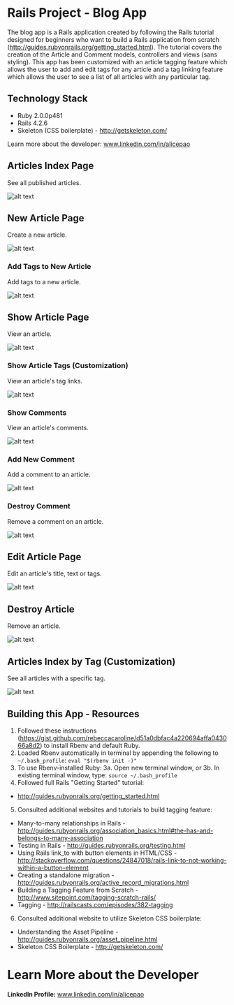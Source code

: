 # Rails Project - Blog App

The blog app is a Rails application created by following the Rails tutorial designed for beginners who want to build a Rails application from scratch (http://guides.rubyonrails.org/getting_started.html). The tutorial covers the creation of the Article and Comment models, controllers and views (sans styling). This app has been customized with an article tagging feature which allows the user to add and edit tags for any article and a tag linking feature which allows the user to see a list of all articles with any particular tag.

## Technology Stack
* Ruby 2.0.0p481
* Rails 4.2.6
* Skeleton (CSS boilerplate) - http://getskeleton.com/

Learn more about the developer: www.linkedin.com/in/alicepao

## Articles Index Page
See all published articles.

![alt text](https://github.com/apao/rails-project-blog/blob/master/screenshots/articlesindex.png "Article Index Page")

## New Article Page
Create a new article.

![alt text](https://github.com/apao/rails-project-blog/blob/master/screenshots/newarticle.png "New Article Page")

### Add Tags to New Article
Add tags to a new article.

![alt text](https://github.com/apao/rails-project-blog/blob/master/screenshots/taggingnewarticle.png "Adding Tags")

## Show Article Page
View an article.

![alt text](https://github.com/apao/rails-project-blog/blob/master/screenshots/showarticle.png "Sample Article Page")

### Show Article Tags (Customization)
View an article's tag links.

![alt text](https://github.com/apao/rails-project-blog/blob/master/screenshots/sampletaglinks.png "Sample Article Tag Links")

### Show Comments
View an article's comments.

![alt text](https://github.com/apao/rails-project-blog/blob/master/screenshots/samplecomments.png "Sample Comments for an Article")

### Add New Comment
Add a comment to an article.

![alt text](https://github.com/apao/rails-project-blog/blob/master/screenshots/addnewcomment.png "Adding a Comment")

### Destroy Comment
Remove a comment on an article.

![alt text](https://github.com/apao/rails-project-blog/blob/master/screenshots/deletecomment.png "Destroying a Comment")

## Edit Article Page
Edit an article's title, text or tags.

![alt text](https://github.com/apao/rails-project-blog/blob/master/screenshots/editarticle.png "Editing an Article")

## Destroy Article
Remove an article.

![alt text](https://github.com/apao/rails-project-blog/blob/master/screenshots/deletearticle.png "Removing an Article")

## Articles Index by Tag (Customization)
See all articles with a specific tag.

![alt text](https://github.com/apao/rails-project-blog/blob/master/screenshots/sampletaggedarticles.png "Articles Index by Tag Page")

## Building this App - Resources

1. Followed these instructions (https://gist.github.com/rebeccacaroline/d51a0dbfac4a220694affa043066a8d2) to install Rbenv and default Ruby.
2. Loaded Rbenv automatically in terminal by appending the following to `~/.bash_profile`:
`eval "$(rbenv init -)"`
3. To use Rbenv-installed Ruby:
3a. Open new terminal window, or
3b. In existing terminal window, type:
`source ~/.bash_profile`
4. Followed full Rails "Getting Started" tutorial: 
* http://guides.rubyonrails.org/getting_started.html
5. Consulted additional websites and tutorials to build tagging feature:
* Many-to-many relationships in Rails - http://guides.rubyonrails.org/association_basics.html#the-has-and-belongs-to-many-association
* Testing in Rails - http://guides.rubyonrails.org/testing.html
* Using Rails link_to with button elements in HTML/CSS - http://stackoverflow.com/questions/24847018/rails-link-to-not-working-within-a-button-element
* Creating a standalone migration - http://guides.rubyonrails.org/active_record_migrations.html
* Building a Tagging Feature from Scratch - http://www.sitepoint.com/tagging-scratch-rails/
* Tagging - http://railscasts.com/episodes/382-tagging
6. Consulted additional website to utilize Skeleton CSS boilerplate:
* Understanding the Asset Pipeline - http://guides.rubyonrails.org/asset_pipeline.html
* Skeleton CSS Boilerplate - http://getskeleton.com/

# Learn More about the Developer

**LinkedIn Profile:** www.linkedin.com/in/alicepao
